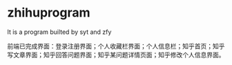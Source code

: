 # zhihuprogram
It is a program builted by syt and zfy




前端已完成界面：登录注册界面；个人收藏栏界面；个人信息栏；知乎首页；知乎写文章界面；知乎回答问题界面；知乎某问题详情页面；知乎修改个人信息界面。

